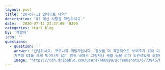 ```yaml
---
layout: post
title: "20-07-11 업데이트 내역"
description: "UI 개선 사항을 확인하세요."
date:   2020-07-11 23:37:00 -0300
categories: start blog
by: '개발자'
icon: ''
questions:
  - question: ''
    answer: '안녕하세요. 코로나콕 개발자입니다. 정보를 더 직관적으로 보여주기 위해 디자인을 개선하였습니다.<br><br>- UI 개선<br>-작고 작은 오타 수정<br><br>
    기존의 UI를 크게 벗어나지 않는 범위 내에서 그림자나 곡률 등을 보다 일관성있게 조정하였습니다. 코로나콕의 조금 새로운 옷이 마음에 드셨길 바랍니다 :)'
    image: "https://cdn.dribbble.com/users/466099/screenshots/6773945/head_vague_dribbble.gif"
---
```

